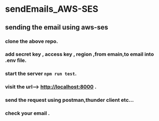# sendEmails_AWS-SES
## sending the email using aws-ses 
### clone the above repo.
### add secret key  , access key , region ,from emain,to email into .env file.
### start the server `npm run test`.
### visit the url--> [http://localhost:8000](http://localhost:8000) .
### send the request using postman,thunder client etc...
### check your email .
